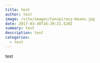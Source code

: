 ```yaml
---
title: test
author: test
image: /site/images/Conspiracy-Keanu.jpg
date: 2017-03-30T16:39:21.520Z
summary: test
description: test
categories:
  - test
---
```


test